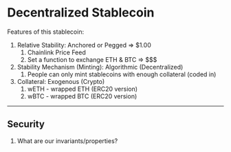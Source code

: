 # Decentralized Stablecoin

Features of this stablecoin:

1. Relative Stability: Anchored or Pegged => $1.00
   1. Chainlink Price Feed
   2. Set a function to exchange ETH & BTC => $$$
2. Stability Mechanism (Minting): Algorithmic (Decentralized)
   1. People can only mint stablecoins with enough collateral (coded in)
3. Collateral: Exogenous (Crypto)
   1. wETH - wrapped ETH (ERC20 version)
   2. wBTC - wrapped BTC (ERC20 version)

---

## Security

1. What are our invariants/properties?
